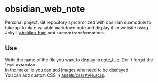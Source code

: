 # obsidian_web_note
Personal project. Git repository synchronized with obsidian submodule to take up-to-date variable markdown note and display it on website using Jekyll, [obsidian-html](https://obsidian-html.github.io/) and custom transformations.

## Use
Write the name of the file you want to display in [note_title](https://github.com/artainmo/obsidian_web_note/blob/main/note_title). Don't forget the '.md' extension.<br>
In the [makefile](https://github.com/artainmo/obsidian_web_note/blob/main/makefile) you can add images who need to be displayed.<br>
You can add custom CSS in [assets/css/style.scss](https://github.com/artainmo/obsidian_web_note/blob/main/assets/css/style.scss).
